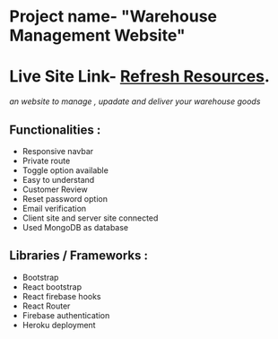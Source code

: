 # Project name- "Warehouse Management Website"

# Live Site Link- [Refresh Resources](https://refresh-resources-7a840.web.app/).

_an website to manage , upadate and deliver your warehouse goods_

## Functionalities :

- Responsive navbar
- Private route
- Toggle option available
- Easy to understand
- Customer Review
- Reset password option
- Email verification
- Client site and server site connected
- Used MongoDB as database

## Libraries / Frameworks :

- Bootstrap
- React bootstrap
- React firebase hooks
- React Router
- Firebase authentication
- Heroku deployment
